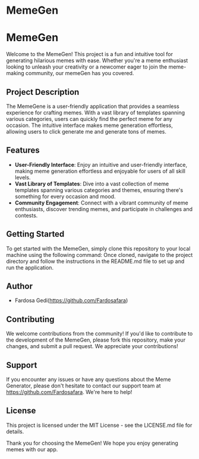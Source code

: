 # MemeGen
# MemeGen

Welcome to the MemeGen! This project is a fun and intuitive tool for generating hilarious memes with ease. Whether you're a meme enthusiast looking to unleash your creativity or a newcomer eager to join the meme-making community, our memeGen has you covered.

## Project Description

The MemeGene is a user-friendly application that provides a seamless experience for crafting memes. With a vast library of templates spanning various categories, users can quickly find the perfect meme for any occasion. The intuitive interface makes meme generation effortless, allowing users to click generate me and generate tons of memes.

## Features

- **User-Friendly Interface**: Enjoy an intuitive and user-friendly interface, making meme generation effortless and enjoyable for users of all skill levels.
- **Vast Library of Templates**: Dive into a vast collection of meme templates spanning various categories and themes, ensuring there's something for every occasion and mood.
- **Community Engagement**: Connect with a vibrant community of meme enthusiasts, discover trending memes, and participate in challenges and contests.

## Getting Started

To get started with the MemeGen, simply clone this repository to your local machine using the following command:
Once cloned, navigate to the project directory and follow the instructions in the README.md file to set up and run the application.

## Author

- Fardosa Gedi(https://github.com/Fardosafara)

## Contributing

We welcome contributions from the community! If you'd like to contribute to the development of the MemeGen, please fork this repository, make your changes, and submit a pull request. We appreciate your contributions!

## Support

If you encounter any issues or have any questions about the Meme Generator, please don't hesitate to contact our support team at https://github.com/Fardosafara. We're here to help!

## License

This project is licensed under the MIT License - see the LICENSE.md file for details.

Thank you for choosing the MemeGen! We hope you enjoy generating memes with our app.






